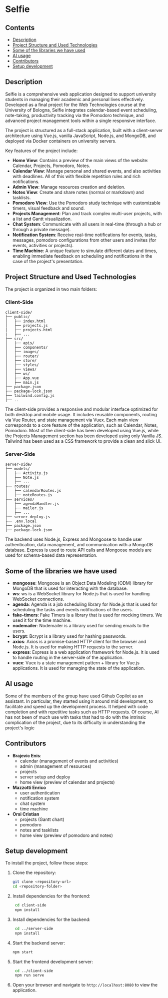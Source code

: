 # Selfie

## Contents
- [Description](#description)
- [Project Structure and Used Technologies](#project-structure-and-used-technologies)
- [Some of the libraries we have used](#some-of-the-libraries-we-have-used)
- [AI usage](#ai-usage)
- [Contributors](#contributors)
- [Setup development](#setup-development)

## Description
Selfie is a comprehensive web application designed to support university students in managing their academic and personal lives effectively. Developed as a final project for the Web Technologies course at the University of Bologna,
Selfie integrates calendar-based event scheduling, note-taking, productivity tracking via the Pomodoro technique, and advanced project management tools within a single responsive interface.

The project is structured as a full-stack application, built with a client-server architecture using Vue.js, vanilla JavaScript, Node.js, and MongoDB, and deployed via Docker containers on university servers.

Key features of the project include:
- **Home View**: Contains a preview of the main views of the website: Calendar, Projects, Pomodoro, Notes.
- **Calendar View**: Manage personal and shared events, and also activities with deadlines. All of this with flexible repetition
rules and rich notifications.
- **Admin View**: Manage resources creation and deletion.
- **Notes View**: Create and share notes (normal or markdown) and tasklists.
- **Pomodoro View**: Use the Pomodoro study technique with customizable timers, visual feedback and sound.
- **Projects Management**: Plan and track complex multi-user projects, with a list and Gantt visualization.
- **Chat System**: Communicate with all users in real-time (through a hub or through a private message).
- **Notification System**: Receive real-time notifications for events, tasks, messages, pomodoro configurations from other 
users and invites (for events, activities or projects).
- **Time Machine**: A unique feature to simulate different dates and times, enabling immediate feedback on scheduling and 
notifications in the case of the project's presentation.

## Project Structure and Used Technologies
The project is organized in two main folders:

### Client-Side

```plaintext
client-side/
├── public/
│   ├── index.html
│   ├── projects.js
|   ├── projects.html
|   ├── ...
├── src/
│   ├── apis/
│   ├── components/
│   ├── images/
│   ├── router/
│   ├── store/
│   ├── styles/
│   ├── views/
│   ├── ws/
│   ├── App.vue
│   ├── main.js
├── package.json
├── package-lock.json
├── tailwind.config.js
├── ..
```

The client-side provides a responsive and modular interface optimized for both desktop and mobile usage. It includes reusable components, routing via Vue Router, and state
management via Vuex. Each main view corresponds to a core feature of the application, such as Calendar, Notes, Pomodoro.
Most of the client-side has been developed using Vue.js, while the Projects Management section has been developed using only Vanilla JS.
Tailwind has been used as a CSS framework to provide a clean and slick UI.

### Server-Side

```plaintext
server-side/
├── models/
│   ├── Activity.js
│   ├── Note.js
│   ├── ...
├── routes/
│   ├── calendarRoutes.js
│   ├── noteRoutes.js
├── services/
│   ├── agendaHandler.js
│   ├── mailer.js
│   ├── ...
├── server-deploy.js
├── .env.local
├── package.json
├── package-lock.json
```
The backend uses Node.js, Express and Mongoose to handle user authentication, data management, and communication with 
a MongoDB database. Express is used to route API calls and Mongoose models are used for schema-based data 
representation. 

## Some of the libraries we have used

- **mongoose**: Mongoose is an Object Data Modeling (ODM) library for MongoDB that is used for interacting with the database.
- **ws**: ws is a WebSocket library for Node.js that is used for handling WebSocket connections.
- **agenda**: Agenda is a job scheduling library for Node.js that is used for scheduling the tasks and events notifications of the users.
- **fake-timers**: Fake Timers is a library that is used for mocking timers. We used it for the time machine.
- **nodemailer**: Nodemailer is a library used for sending emails to the users.
- **bcrypt**: Bcrypt is a library used for hashing passwords.
- **axios**: Axios is a promise-based HTTP client for the browser and Node.js. It is used for making HTTP requests to the server.
- **express**: Express is a web application framework for Node.js. It is used to handle routing in the server-side of the application.
- **vuex**: Vuex is a state management pattern + library for Vue.js applications. It is used for managing the state of the application.

## AI usage
Some of the members of the group have used Github Copilot as an assistant.
In particular, they started using it around mid development, to facilitate and speed up the development process.
It helped with code completion and with repetitive tasks such as HTTP requests.
Of course, AI has not been of much use with tasks that had to do with the intrinsic complication of the project, due to its difficulty in understanding the project's logic

## Contributors

- **Brajevic Enis**:
  - calendar (management of events and activities)
  - admin (management of resources)
  - projects
  - server setup and deploy
  - home view (preview of calendar and projects)
- **Mazzotti Enrico**
  - user authentication
  - notification system
  - chat system
  - time machine
- **Orsi Cristian**
  - projects (Gantt chart)
  - pomodoro
  - notes and tasklists
  - home view (preview of pomodoro and notes)

## Setup development
To install the project, follow these steps:
1. Clone the repository:  
   ```bash
   git clone <repository-url>
   cd <repository-folder>
   ```
2. Install dependencies for the frontend:  
   ```bash
    cd client-side
    npm install
    ```
3. Install dependencies for the backend:

    ```bash
     cd ../server-side
     npm install
     ```
4. Start the backend server:
    ```bash
   npm start
   ```
5. Start the frontend development server:
   ```bash
    cd ../client-side
    npm run serve
    ```
6. Open your browser and navigate to `http://localhost:8080` to view the application.









